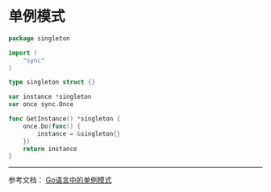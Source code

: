 # 单例模式

```go
package singleton

import (
    "sync"
)

type singleton struct {}

var instance *singleton
var once sync.Once

func GetInstance() *singleton {
    once.Do(func() {
        instance = &singleton{}
    })
    return instance
}
```

------

参考文档： [Go语言中的单例模式](https://www.liwenzhou.com/posts/Go/singleton_in_go/)